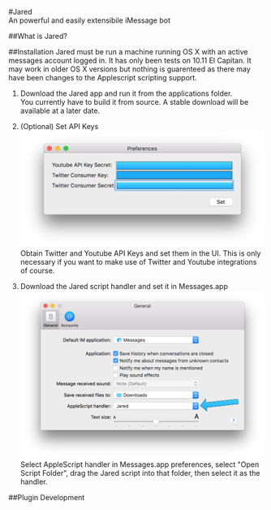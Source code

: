 #Jared  
An powerful and easily extensibile iMessage bot


##What is Jared?


##Installation
Jared must be run a machine running OS X with an active messages account logged in. It has only been tests on 10.11 El Capitan. It may work in older OS X versions but nothing is guarenteed as there may have been changes to the Applescript scripting support.

1. Download the Jared app and run it from the applications folder.  
You currently have to build it from source. A stable download will be available at a later date.  

2. (Optional) Set API Keys
![API Entry](/Screenshots/Preferences.png)
Obtain Twitter and Youtube API Keys and set them in the UI. This is only necessary if you want to make use of Twitter and Youtube integrations of course.

3. Download the Jared script handler and set it in Messages.app
![Messages Preferences](/Screenshots/MessagesPreferences.png)
Select AppleScript handler in Messages.app preferences, select "Open Script Folder", drag the Jared script into that folder, then select it as the handler.


##Plugin Development




